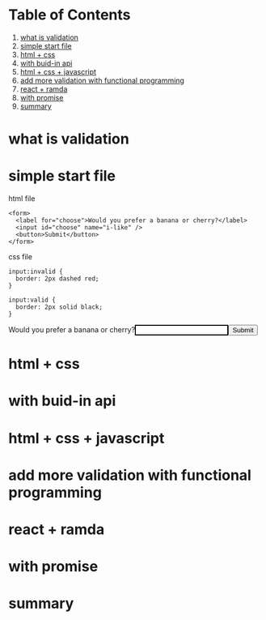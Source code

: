 
# Table of Contents

1.  [what is validation](#orgcc7ed07)
2.  [simple start file](#org29d54b3)
3.  [html + css](#org3475488)
4.  [with buid-in api](#org69af4c4)
5.  [html + css + javascript](#orgba95b42)
6.  [add more validation with functional programming](#orgf4d03ae)
7.  [react + ramda](#org6a5f094)
8.  [with promise](#orge0c54d4)
9.  [summary](#org5ac78f3)



<a id="orgcc7ed07"></a>

# what is validation


<a id="org29d54b3"></a>

# simple start file

html file

    <form>
      <label for="choose">Would you prefer a banana or cherry?</label>
      <input id="choose" name="i-like" />
      <button>Submit</button>
    </form>

css file

    input:invalid {
      border: 2px dashed red;
    }
    
    input:valid {
      border: 2px solid black;
    }

<html><head><style>input:invalid {border: 2px dashed red;} input:valid {border: 2px solid black;}</style></head><form><label for="choose">Would you prefer a banana or cherry?</label><input id="choose" name="i-like" /><button>Submit</button></form></html>


<a id="org3475488"></a>

# html + css


<a id="org69af4c4"></a>

# with buid-in api


<a id="orgba95b42"></a>

# html + css + javascript


<a id="orgf4d03ae"></a>

# add more validation with functional programming


<a id="org6a5f094"></a>

# react + ramda


<a id="orge0c54d4"></a>

# with promise


<a id="org5ac78f3"></a>

# summary

